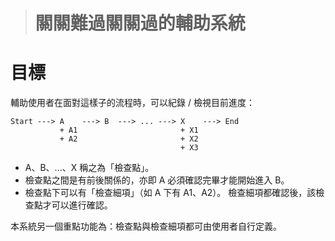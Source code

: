 > # 關關難過關關過的輔助系統 #


目標
====

輔助使用者在面對這樣子的流程時，可以紀錄 / 檢視目前進度：

```
Start ---> A    ---> B  ---> ... ---> X    ---> End
           + A1                       + X1
           + A2                       + X2
                                      + X3
```

* A、B、...、X 稱之為「檢查點」。
* 檢查點之間是有前後關係的，亦即 A 必須確認完畢才能開始進入 B。
* 檢查點下可以有「檢查細項」（如 A 下有 A1、A2）。
	檢查細項都確認後，該檢查點才可以進行確認。

本系統另一個重點功能為：檢查點與檢查細項都可由使用者自行定義。
